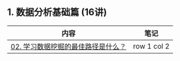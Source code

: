 ## 1. 数据分析基础篇 (16讲)

内容 | 笔记
---|---
[02. 学习数据挖掘的最佳路径是什么？](https://time.geekbang.org/column/article/73397) | row 1 col 2


